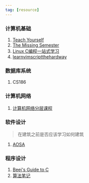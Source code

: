 ```yaml
---
tag: [resource]
---
```


### 计算机基础

1. [Teach Yourself](https://teachyourselfcs.com/) 
2. [The Missing Semester](https://missing.csail.mit.edu/) 
3. [Linux C编程一站式学习](https://akaedu.github.io/book/index.html)
4. [learnvimscriptthehardway](https://learnvimscriptthehardway.stevelosh.com/)

### 数据库系统

1. CS186


### 计算机网络

1. [计算机网络分层课程](https://qige.io/network/network.html#)

### 软件设计

> 在建筑之前是否应该学习如何建筑

1. [AOSA](https://aosabook.org/en/index.html) 


### 程序设计

1. [Beej's Guide to C](https://beej.us/guide/)
2. [算法笔记](https://web.ntnu.edu.tw/~algo/)
